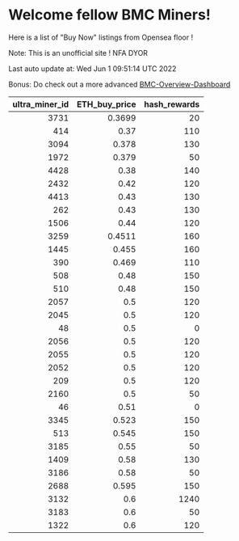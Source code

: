 # Welcome fellow BMC Miners!
Here is a list of "Buy Now" listings from Opensea floor !

Note: This is an unofficial site ! NFA DYOR

Last auto update at: Wed Jun  1 09:51:14 UTC 2022

Bonus: Do check out a more advanced [BMC-Overview-Dashboard](https://dune.com/defifunk/BMC-Overview-Dashboard)


|   ultra_miner_id |   ETH_buy_price |   hash_rewards |
|-----------------:|----------------:|---------------:|
|             3731 |          0.3699 |             20 |
|              414 |          0.37   |            110 |
|             3094 |          0.378  |            130 |
|             1972 |          0.379  |             50 |
|             4428 |          0.38   |            140 |
|             2432 |          0.42   |            120 |
|             4413 |          0.43   |            130 |
|              262 |          0.43   |            130 |
|             1506 |          0.44   |            120 |
|             3259 |          0.4511 |            160 |
|             1445 |          0.455  |            160 |
|              390 |          0.469  |            110 |
|              508 |          0.48   |            150 |
|              510 |          0.48   |            150 |
|             2057 |          0.5    |            120 |
|             2045 |          0.5    |            120 |
|               48 |          0.5    |              0 |
|             2056 |          0.5    |            120 |
|             2055 |          0.5    |            120 |
|             2052 |          0.5    |            120 |
|              209 |          0.5    |            120 |
|             2160 |          0.5    |             50 |
|               46 |          0.51   |              0 |
|             3345 |          0.523  |            150 |
|              513 |          0.545  |            150 |
|             3185 |          0.55   |             50 |
|             1409 |          0.58   |            130 |
|             3186 |          0.58   |             50 |
|             2688 |          0.595  |            150 |
|             3132 |          0.6    |           1240 |
|             3183 |          0.6    |             50 |
|             1322 |          0.6    |            120 |